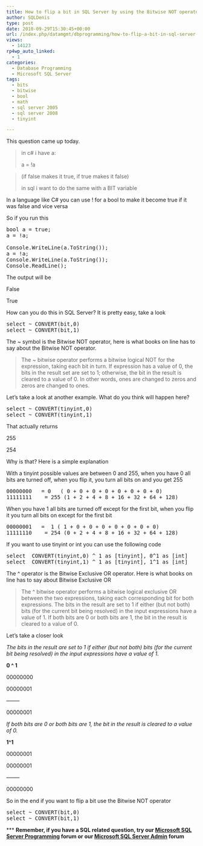 ```yaml
---
title: How to flip a bit in SQL Server by using the Bitwise NOT operator
author: SQLDenis
type: post
date: 2010-09-29T15:30:45+00:00
url: /index.php/datamgmt/dbprogramming/how-to-flip-a-bit-in-sql-server-by-using/
views:
  - 14123
rp4wp_auto_linked:
  - 1
categories:
  - Database Programming
  - Microsoft SQL Server
tags:
  - bits
  - bitwise
  - bool
  - math
  - sql server 2005
  - sql server 2008
  - tinyint

---
```

This question came up today.

> in c# i have a:
> 
> a = !a
  
> (if false makes it true, if true makes it false)
> 
> in sql i want to do the same with a BIT variable

In a language like C# you can use ! for a bool to make it become true if it was false and vice versa

So if you run this

<pre>bool a = true;
a = !a;

Console.WriteLine(a.ToString());
a = !a;
Console.WriteLine(a.ToString());
Console.ReadLine();</pre>

The output will be

False
  
True

How can you do this in SQL Server? It is pretty easy, take a look

<pre>select ~ CONVERT(bit,0)
select ~ CONVERT(bit,1)</pre>

The ~ symbol is the Bitwise NOT operator, here is what books on line has to say about the Bitwise NOT operator.

> The ~ bitwise operator performs a bitwise logical NOT for the expression, taking each bit in turn. If expression has a value of 0, the bits in the result set are set to 1; otherwise, the bit in the result is cleared to a value of 0. In other words, ones are changed to zeros and zeros are changed to ones.

Let&#8217;s take a look at another example. What do you think will happen here?

<pre>select ~ CONVERT(tinyint,0)
select ~ CONVERT(tinyint,1)</pre>

That actually returns
  
255
  
254

Why is that? Here is a simple explanation

With a tinyint possible values are between 0 and 255, when you have 0 all bits are turned off, when you flip it, you turn all bits on and you get 255

<pre>00000000	= 0   ( 0 + 0 + 0 + 0 + 0 + 0 + 0 + 0)
11111111	= 255 (1 + 2 + 4 + 8 + 16 + 32 + 64 + 128)</pre>

When you have 1 all bits are turned off except for the first bit, when you flip it you turn all bits on except for the first bit

<pre>00000001	=  1 ( 1 + 0 + 0 + 0 + 0 + 0 + 0 + 0)
11111110	= 254 (0 + 2 + 4 + 8 + 16 + 32 + 64 + 128)</pre>

If you want to use tinyint or int you can use the following code

<pre>select  CONVERT(tinyint,0) ^ 1 as [tinyint], 0^1 as [int]
select  CONVERT(tinyint,1) ^ 1 as [tinyint], 1^1 as [int]</pre>

The ^ operator is the Bitwise Exclusive OR operator. Here is what books on line has to say about Bitwise Exclusive OR

> The ^ bitwise operator performs a bitwise logical exclusive OR between the two expressions, taking each corresponding bit for both expressions. The bits in the result are set to 1 if either (but not both) bits (for the current bit being resolved) in the input expressions have a value of 1. If both bits are 0 or both bits are 1, the bit in the result is cleared to a value of 0. 

Let&#8217;s take a closer look

_The bits in the result are set to 1 if either (but not both) bits (for the current bit being resolved) in the input expressions have a value of 1._

**0 ^ 1**
  
00000000
  
00000001
  
&#8212;&#8212;&#8211;
  
00000001 

_If both bits are 0 or both bits are 1, the bit in the result is cleared to a value of 0._

**1^1**
  
00000001
  
00000001
  
&#8212;&#8212;&#8211;
  
00000000 

So in the end if you want to flip a bit use the Bitwise NOT operator

<pre>select ~ CONVERT(bit,0)
select ~ CONVERT(bit,1)</pre>

\*** **Remember, if you have a SQL related question, try our [Microsoft SQL Server Programming][1] forum or our [Microsoft SQL Server Admin][2] forum**<ins></ins>

 [1]: http://forum.lessthandot.com/viewforum.php?f=17
 [2]: http://forum.lessthandot.com/viewforum.php?f=22